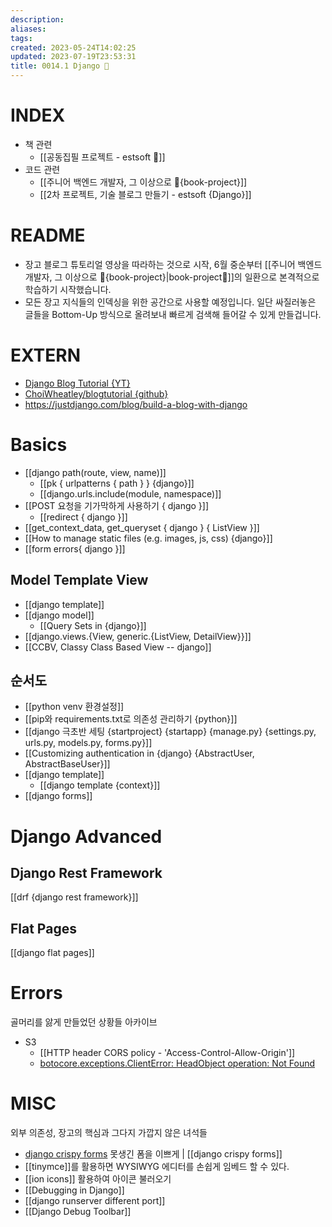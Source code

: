 ```yaml
---
description:
aliases: 
tags: 
created: 2023-05-24T14:02:25
updated: 2023-07-19T23:53:31
title: 0014.1 Django 🎈
---
```


# INDEX

- 책 관련
	- [[공동집필 프로젝트 - estsoft 📕]] 
- 코드 관련
	- [[주니어 백엔드 개발자, 그 이상으로 🚀{book-project}]]
	- [[2차 프로젝트, 기술 블로그 만들기 - estsoft {Django}]]

# README

- 장고 블로그 튜토리얼 영상을 따라하는 것으로 시작, 6월 중순부터 [[주니어 백엔드 개발자, 그 이상으로 🚀{book-project}|book-project🚀]]의 일환으로 본격적으로 학습하기 시작했습니다. 
- 모든 장고 지식들의 인덱싱을 위한 공간으로 사용할 예정입니다. 일단 싸질러놓은 글들을 Bottom-Up 방식으로 올려보내 빠르게 검색해 들어갈 수 있게 만들겁니다.

# EXTERN

- [Django Blog Tutorial {YT}](https://youtu.be/sMqDJovFO-Y)
- [ChoiWheatley/blogtutorial {github}](https://github.com/ChoiWheatley/blogtutorial)
- <https://justdjango.com/blog/build-a-blog-with-django>

# Basics

- [[django path(route, view, name)]] 
	- [[pk { urlpatterns { path } } {django}]] 
	- [[django.urls.include(module, namespace)]]
- [[POST 요청을 기가막하게 사용하기 { django }]]
	- [[redirect { django }]]
- [[get_context_data, get_queryset { django } { ListView }]]
- [[How to manage static files (e.g. images, js, css) {django}]]
- [[form errors{ django }]]

## Model Template View

- [[django template]]
- [[django model]]
	- [[Query Sets in {django}]]
- [[django.views.{View, generic.{ListView, DetailView}}]]
- [[CCBV, Classy Class Based View -- django]]

## 순서도

- [[python venv 환경설정]]
- [[pip와 requirements.txt로 의존성 관리하기 {python}]]
- [[django 극초반 세팅 {startproject} {startapp} {manage.py} {settings.py, urls.py, models.py, forms.py}]]
- [[Customizing authentication in {django} {AbstractUser, AbstractBaseUser}]]
- [[django template]]
	- [[django template {context}]]
- [[django forms]]

# Django Advanced

## Django Rest Framework

[[drf {django rest framework}]]

## Flat Pages

[[django flat pages]]

# Errors

골머리를 앓게 만들었던 상황들 아카이브

- S3
	- [[HTTP header CORS policy - 'Access-Control-Allow-Origin']]
	- [botocore.exceptions.ClientError: HeadObject operation: Not Found](https://stackoverflow.com/questions/44895334/botocore-exceptions-clienterror-an-error-occurred-404-when-calling-the-headob)

# MISC

외부 의존성, 장고의 핵심과 그다지 가깝지 않은 녀석들

- [django crispy forms](https://django-crispy-forms.readthedocs.io/en/latest/install.html) 못생긴 폼을 이쁘게 | [[django crispy forms]]
- [[tinymce]]를 활용하면 WYSIWYG 에디터를 손쉽게 임베드 할 수 있다.
- [[ion icons]] 활용하여 아이콘 불러오기
- [[Debugging in Django]]
- [[django runserver different port]]
- [[Django Debug Toolbar]]

